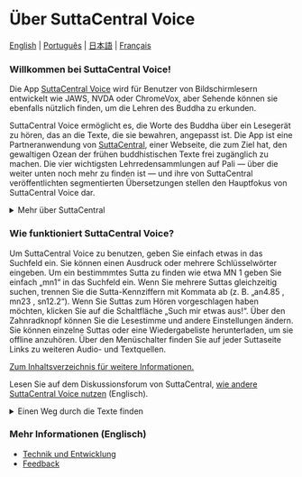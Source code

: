 # Über SuttaCentral Voice
[English](https://sc-voice.github.io/sc-voice/en/Home-EN)  |  [Português](https://sc-voice.github.io/sc-voice/pt/Home-PT)  |  [日本語](https://sc-voice.github.io/sc-voice/ja/Home-JA)  |  [Français](https://sc-voice.github.io/sc-voice/fr/Home-FR)

### Willkommen bei SuttaCentral Voice! 

Die App <a href="https://voice.suttacentral.net" target="_blank">SuttaCentral Voice</a> wird für Benutzer von Bildschirmlesern entwickelt wie JAWS, NVDA oder ChromeVox, aber Sehende können sie ebenfalls nützlich finden, um die Lehren des Buddha zu erkunden.

SuttaCentral Voice ermöglicht es, die Worte des Buddha über ein Lesegerät zu hören, das an die Texte, die sie bewahren, angepasst ist. Die App ist eine Partneranwendung von <a href="https://suttacentral.net" target="_blank">SuttaCentral</a>, einer Webseite, die zum Ziel hat, den gewaltigen Ozean der frühen buddhistischen Texte frei zugänglich zu machen. Die vier wichtigsten Lehrredensammlungen auf Pali — über die weiter unten noch mehr zu finden ist — und ihre von SuttaCentral veröffentlichten segmentierten Übersetzungen stellen den Hauptfokus von SuttaCentral Voice dar.

<details>
<summary>Mehr über SuttaCentral</summary>

<ul>
<li><a href="https://sc-voice.github.io/dhammaregen/docs/uber-suttacentral/uber-suttacentral" target="_blank">Über SuttaCentral</a></li>
<li><a href="https://sc-voice.github.io/dhammaregen/docs/uber-suttacentral/einfuhrung-sc" target="_blank">Einführung zu SuttaCentral</a></li>
<li><a href="https://sc-voice.github.io/dhammaregen/docs/uber-suttacentral/methodik-sc" target="_blank">SuttaCentrals Methodik</a></li>
<li><a href="https://sc-voice.github.io/dhammaregen/docs/uber-suttacentral/nummerierung-sc" target="_blank">SuttaCentrals Nummerierungssystem</a></li>
<li><a href="https://sc-voice.github.io/dhammaregen/docs/uber-suttacentral/abkurzungen" target="_blank">Von SuttaCentral benutzte Abkürzungen</a></li>
<li><a href="https://sc-voice.github.io/dhammaregen/docs/uber-suttacentral/sprachen-sc" target="_blank">Sprachen auf SuttaCentral</a></li>
<li><a href="https://sc-voice.github.io/dhammaregen/docs/uber-suttacentral/wurdigung" target="_blank">Würdigung</a></li>
<li><a href="https://sc-voice.github.io/dhammaregen/docs/uber-suttacentral/lizenzen" target="_blank">Lizenzen</a></li>
<li><a href="https://sc-voice.github.io/dhammaregen/docs/uber-suttacentral/herunterladen" target="_blank">Zum Herunterladen</a></li>
<li><a href="https://sc-voice.github.io/dhammaregen/docs/uber-suttacentral/spenden-sc" target="_blank">Spenden</a></li>
</ul>

</details>

### Wie funktioniert SuttaCentral Voice?

Um SuttaCentral Voice zu benutzen, geben Sie einfach etwas in das Suchfeld ein. Sie können einen Ausdruck oder mehrere Schlüsselwörter eingeben. Um ein bestimmmtes Sutta zu finden wie etwa MN 1 geben Sie einfach „mn1“ in das Suchfeld ein. Wenn Sie mehrere Suttas gleichzeitig suchen, trennen Sie die Sutta-Kennziffern mit Kommata ab (z. B. „an4.85 <span aria-label="Komma"> </span><span aria-hidden="true">,</span> mn23 <span aria-label="Komma"> </span><span aria-hidden="true">,</span> sn12.2“). Wenn Sie Suttas zum Hören vorgeschlagen haben möchten, klicken Sie auf die Schaltfläche „Such mir etwas aus!“. Über den Zahnradknopf können Sie die Lesestimme und andere Einstellungen ändern. Sie können einzelne Suttas oder eine Wiedergabeliste herunterladen, um sie offline anzuhören. Über den Menüschalter finden Sie auf jeder Suttaseite Links zu weiteren Audio- und Textquellen.

[Zum Inhaltsverzeichnis für weitere Informationen.](https://sc-voice.github.io/dhammaregen/docs/uber-voice/voice-inhalt)

Lesen Sie auf dem Diskussionsforum von SuttaCentral, <a href="https://discourse.suttacentral.net/t/how-do-you-use-suttacentral-voice/12384" target="_blank">wie andere SuttaCentral Voice nutzen</a> (Englisch).

<details>
<summary>Einen Weg durch die Texte finden</summary>

Auf SuttaCentral finden Sie allgemeine Einführungen zu den drei Abschnitten des Palikanon, in denen die Texte überliefert sind: 

<ul>
<li><a href="https://suttacentral.net/discourses" target="_blank">Introduction to the Discourses</a></li>
<li><a href="https://suttacentral.net/vinaya" target="_blank">Introduction to the Monastic Law</a></li>
  <li><a href="https://suttacentral.net/abhidhamma" target="_blank">Introduction to the Abhidhamma</a></li>
</ul>

Ebenso gibt es auf SuttaCentral umfangreiche Leitfäden zu den Palisammlungen, die zahlreiche Einzelheiten und Feinheiten ausführlich behandeln:

<ul>
<li><a href="https://sc-voice.github.io/dhammaregen/docs/uber-palisuttas/leitfaden-palisuttas" target="_blank">Ein Leitfaden zu den Pali-Suttas</a></li>
<li><a href="https://suttacentral.net/dn-guide-sujato" target="_blank">The Long Discourses: Dhamma as literature and compilation</a></li>
<li><a href="https://suttacentral.net/mn-guide-sujato" target="_blank">The Middle Discourses: conversations on matters of deep truth</a></li>
<li><a href="https://suttacentral.net/sn-guide-sujato" target="_blank">The Linked Discourses: the blueprint for Buddhist philosophy</a></li>
<li><a href="https://suttacentral.net/an-guide-sujato" target="_blank">The Numbered Discourses: things that are useful every day</a></li>
</ul>

Die folgenden Indexe sowie ein Pali-Glossar können ebenfalls helfen, das zu finden, was Sie suchen:

<ul>
<li><a href="https://suttacentral.net/subjects" target="_blank">Index of Subjects</a></li>
<li><a href="https://suttacentral.net/similes" target="_blank">Index of Similes</a></li>
<li><a href="https://suttacentral.net/names" target="_blank">Index of Names</a></li>
<li><a href="https://suttacentral.net/terminology" target="_blank">Basic Pali Terminology</a></li>
</ul>

</details>

### Mehr Informationen (Englisch)
- <a href="https://sc-voice.github.io/dhammaregen/docs/uber-voice/voice-inhalt#Technik-und-Entwicklung" target="_blank">Technik und Entwicklung</a>
- <a href="https://discourse.suttacentral.net/tags/sc-voice" target="_blank">Feedback</a>

